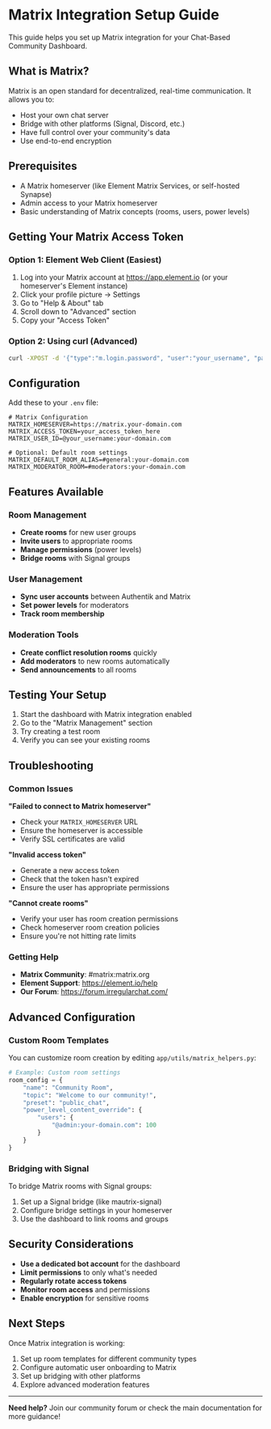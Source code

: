 # Matrix Integration Setup Guide

This guide helps you set up Matrix integration for your Chat-Based Community Dashboard.

## What is Matrix?

Matrix is an open standard for decentralized, real-time communication. It allows you to:
- Host your own chat server
- Bridge with other platforms (Signal, Discord, etc.)
- Have full control over your community's data
- Use end-to-end encryption

## Prerequisites

- A Matrix homeserver (like Element Matrix Services, or self-hosted Synapse)
- Admin access to your Matrix homeserver
- Basic understanding of Matrix concepts (rooms, users, power levels)

## Getting Your Matrix Access Token

### Option 1: Element Web Client (Easiest)
1. Log into your Matrix account at https://app.element.io (or your homeserver's Element instance)
2. Click your profile picture → Settings
3. Go to "Help & About" tab
4. Scroll down to "Advanced" section
5. Copy your "Access Token"

### Option 2: Using curl (Advanced)
```bash
curl -XPOST -d '{"type":"m.login.password", "user":"your_username", "password":"your_password"}' "https://your-homeserver.com/_matrix/client/r0/login"
```

## Configuration

Add these to your `.env` file:

```env
# Matrix Configuration
MATRIX_HOMESERVER=https://matrix.your-domain.com
MATRIX_ACCESS_TOKEN=your_access_token_here
MATRIX_USER_ID=@your_username:your-domain.com

# Optional: Default room settings
MATRIX_DEFAULT_ROOM_ALIAS=#general:your-domain.com
MATRIX_MODERATOR_ROOM=#moderators:your-domain.com
```

## Features Available

### Room Management
- **Create rooms** for new user groups
- **Invite users** to appropriate rooms
- **Manage permissions** (power levels)
- **Bridge rooms** with Signal groups

### User Management
- **Sync user accounts** between Authentik and Matrix
- **Set power levels** for moderators
- **Track room membership**

### Moderation Tools
- **Create conflict resolution rooms** quickly
- **Add moderators** to new rooms automatically
- **Send announcements** to all rooms

## Testing Your Setup

1. Start the dashboard with Matrix integration enabled
2. Go to the "Matrix Management" section
3. Try creating a test room
4. Verify you can see your existing rooms

## Troubleshooting

### Common Issues

**"Failed to connect to Matrix homeserver"**
- Check your `MATRIX_HOMESERVER` URL
- Ensure the homeserver is accessible
- Verify SSL certificates are valid

**"Invalid access token"**
- Generate a new access token
- Check that the token hasn't expired
- Ensure the user has appropriate permissions

**"Cannot create rooms"**
- Verify your user has room creation permissions
- Check homeserver room creation policies
- Ensure you're not hitting rate limits

### Getting Help

- **Matrix Community**: #matrix:matrix.org
- **Element Support**: https://element.io/help
- **Our Forum**: https://forum.irregularchat.com/

## Advanced Configuration

### Custom Room Templates
You can customize room creation by editing `app/utils/matrix_helpers.py`:

```python
# Example: Custom room settings
room_config = {
    "name": "Community Room",
    "topic": "Welcome to our community!",
    "preset": "public_chat",
    "power_level_content_override": {
        "users": {
            "@admin:your-domain.com": 100
        }
    }
}
```

### Bridging with Signal
To bridge Matrix rooms with Signal groups:

1. Set up a Signal bridge (like mautrix-signal)
2. Configure bridge settings in your homeserver
3. Use the dashboard to link rooms and groups

## Security Considerations

- **Use a dedicated bot account** for the dashboard
- **Limit permissions** to only what's needed
- **Regularly rotate access tokens**
- **Monitor room access** and permissions
- **Enable encryption** for sensitive rooms

## Next Steps

Once Matrix integration is working:
1. Set up room templates for different community types
2. Configure automatic user onboarding to Matrix
3. Set up bridging with other platforms
4. Explore advanced moderation features

---

**Need help?** Join our community forum or check the main documentation for more guidance! 